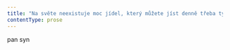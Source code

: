 ```yaml
---
title: "Na světe neexistuje moc jídel, který můžete jíst denně třeba týden v\_tahu\\. Jasně, můžete, ale s\_jakým výsledkem? Nějakej chlapík to zkoušel s\_hamburgrama z\_McDonaldu, po pár dnech málem zkolaboval, skončil ve špitálu a\_natočil o\_tom film\\. Jenom idiot by zkoušel přežít na žrádle z\_McDonaldu, ani na smaženým sýru nebo na pizze se nedá dlouho vydržet, na grilovaným kuřeti taky ne, ani na guláši bych nechtěl žít tejden\\. Možná, ale jenom možná, by šlo nějakou dobu vydržet na vídeňským řízku, to by asi šlo, ale kdo by se každej den smažil s\_čerstvejma řízkama\\. Existuje ale jedno jídlo, se kterým to člověk klidně týden zvládne, to jídlo se ani po týdnu nepřejí a\_nejlepší na něm je to, že se dá prostě připravit za půl hodiny a\_pak už se jenom tejden pojídá\\. Žádný ohřívání, žádný rozmrazování, žádný chystání\\. Nic\\. Nepotřebujete k\_němu žádnej salát, žádnou extra přílohu, jenom pivo a\_chleba\\. To jídlo je úplný a\_dokonalý tak, jak je, žádná vymyšlenost navíc ho nemůže vylepšit, nekazí se, možná se časem dokonce vylepšuje\\. Servíruje se úplně jednoduše, prostě ho dáte na talíř a\_hotovo, tady v\_Brně to sice jíme příborem, ale dovedu si představit, že v\_trochu rurálnějších podmínkách se dá klidně zvládnout i\_rukama\\. Je to UTOPENEC! No, a\_tohle geniální jídlo prej vynalezl nějakej mlynář Šamánek z\_Berounska, kterej se později utopil, když opravoval mlýnský kolo\\. Na jeho počest pak tohle jídlo dostalo název utopenec\\. Jasně že je to blbost, utopenec se tomu říká proto, že je to špekáček prostě utopenej v\_láhvi s\_nálevem\\. Příprava utopence je celkem jednoduchá, v\_tom není problém, problém je sehnat kvalitní základ, totiž špekáček\\. Pravej špekáček podle původní receptury by se měl skládat z\_50 % hovězího zadního masa, z\_20\_% vepřovýho výřezu bez kůže a\_30\_% na kostičky nakrájenýho špeku a\_měl by být kořeněnej česnekem, pepřem, případně i\_trochou muškátovýho oříšku\\. Špekáček se naráží do hovězích střev o\_průměru 3—4 centimetry a\_šňůrkuje na délku 5—7 centimetrů\\. Tak tohle by byl ideál\\. Čert vem šňůrkování, že místo šňůrek dávají kovový spony, to by člověk ještě přežil, ale horší je, že dnes se řezníci chlubí, když do špekáčku dají 40\_% masa, vesměs vepřovýho\\. Od roku 2011 jsou špekáčky v\_seznamu „tradičních specialit“, který registruje Evropská unie, podepsal to přímo předseda José Manuel Barroso\\. Špekáček je něco jako památka UNESCO, ale stejně do toho ty hovada dávají bůhvíco, 50\_% hovězího viděly špekáčky naposledy někdy před druhou světovou válkou\\. Takže beru aspoň to, co se dá v\_týhle bídě sehnat, trochu slušnější špekáček z\_uzenářství Steinhauser\\. No a\_pak samozřejmě cibule, sehnat slušnou cibuli taky není legrace, musím pro ni až na Zelnej trh\\. Ostatní není problém, ocet, pepř a\_voda\\. Receptů na utopence jsou spousty, vždycky se najde někdo, kdo si myslí, že může vylepšit něco dokonalýho\\. Takže do tradičního nálevu na utopence přidávají krájenou papriku nebo kysaný zelí nebo pivo a\_já nevím kolik jinejch blbostí\\. V\_tomhle jsem já osobně celkem purista\_— ocet, voda, pepř, cibule, špekáček\_— to je celej zázrak\\. Normálně svařím půl litru octa, litr vody, nakrájím metrák cibule, oloupu a\_nakrájím tunu špekáčků, okořením nálev, naskládám to do láhve v\_elegantních vrstvách tak, aby bílý pruhy cibulovejch vrstev a\_růžový vrstvy špekáčkovejch vrstev tvořily za sklem pětilitrové láhve stejný rovnoběžný pruhy, který jen tu a\_tam vizuálně lehce akcentuje kulička černýho pepře\\. No, a\_pak to strčím do spíže a\_čekám sedm dní\\. Utopenci se dají jíst až po sedmi dnech\\. To je jediná zrada tohodle geniálního receptu\_— těch sedm dní, kdy utopenci zrajou v\_nálevu\\. Tatík odcestoval a\_mě napadlo, že bych měl otestovat jeho kuchyni něčím speciálním\_— teda utopencema\_— a\_pak udělat menší večírek, špekáčky, pivo a\_malá vybraná společnost\\. Jenomže malá vybraná společnost se sejde už v\_sobotu, protože to je jedinej den, kdy se aspoň torzo bývalý party dokáže sejít\\. Říkal jsem jim, že potřebuju, aby přišli příští úterý, kvůli utopencům, ale prej že vstávají do práce\\. No, takže použiju urychlovač\\. Urychlovač utopenců jsem vynalezl sám někdy před pěti lety a\_spočívá v\_jemný chirurgický injektáži špekáčků směsí worchestrové omáčky a\_octa\\. V\_misce rozmíchám worchestr s\_octem v\_poměru jedna ku jedné, natáhnu to do injekční stříkačky a\_do každýho špekáčku aplikuju asi tak dvoumililitrovou dávku\\. Doběhl jsem do sklepa pro pětilitrovou zavařovačku, strčil ji do myčky nádobí, a\_než se umyla, nakrájel jsem cibuli\\. Cibuli krájím v\_plaveckejch brejlích, protože kdybych měl takovou hromadu zvládnout bez brejlí, měl bych oči červený ještě dva dny\\. Takže usrkávám pivko, ubalím si cigáro, a\_když mám hromadu cibule hotovou, dostane každej špekáček injekci\\. Dávku urychlovače\\. Kurva, to jsem se lekl, za krk mi funí švagr a\_kouká na mě jako idiot, a\_tak si sundám plavecký brejle a\_prohlížím si ho\\. Co je? Nereaguje… chvilku mlčí a\_pak se ptá na drogy\\. Jak jako drogy? Co blbneš? Hele, schválně, se kterým jídlem se dá přežít tejden a\_nepřejí se ti? Co?"
contentType: prose
---
```


<section>

pan syn

</section>
